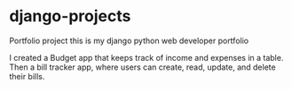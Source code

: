 # django-projects
Portfolio project
this is my django python web developer portfolio

I created a Budget app that keeps track of income and expenses in a table. Then a bill tracker app, where users can
create, read, update, and delete their bills. 
